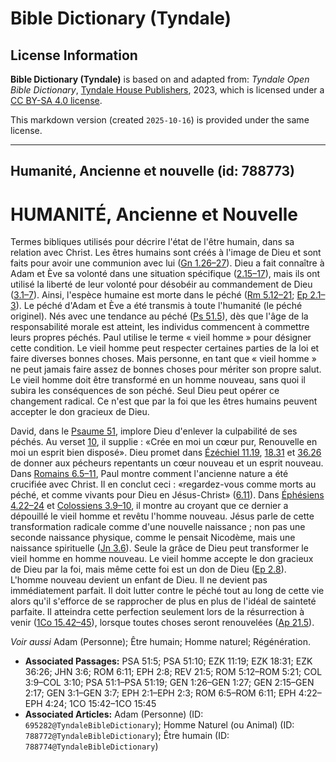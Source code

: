 # Bible Dictionary (Tyndale)

## License Information

**Bible Dictionary (Tyndale)** is based on and adapted from: _Tyndale Open Bible Dictionary_, [Tyndale House Publishers](https://tyndaleopenresources.com/), 2023, which is licensed under a [CC BY-SA 4.0 license](https://creativecommons.org/licenses/by-sa/4.0/legalcode.en).

This markdown version (created `2025-10-16`) is provided under the same license.



--------------------------------

## Humanité, Ancienne et nouvelle (id: 788773)

HUMANITÉ, Ancienne et Nouvelle
==============================

Termes bibliques utilisés pour décrire l'état de l'être humain, dans sa relation avec Christ. Les êtres humains sont créés à l'image de Dieu et sont faits pour avoir une communion avec lui ([Gn 1\.26–27](https://ref.ly/Gen1:26-Gen1:27)). Dieu a fait connaître à Adam et Ève sa volonté dans une situation spécifique ([2\.15–17](https://ref.ly/Gen2:15-Gen2:17)), mais ils ont utilisé la liberté de leur volonté pour désobéir au commandement de Dieu ([3\.1–7](https://ref.ly/Gen3:1-Gen3:7)). Ainsi, l'espèce humaine est morte dans le péché ([Rm 5\.12–21](https://ref.ly/Rom5:12-Rom5:21); [Ep 2\.1–3](https://ref.ly/Eph2:1-Eph2:3)). Le péché d'Adam et Ève a été transmis à toute l'humanité (le péché originel). Nés avec une tendance au péché ([Ps 51\.5](https://ref.ly/Ps51:5)), dès que l'âge de la responsabilité morale est atteint, les individus commencent à commettre leurs propres péchés. Paul utilise le terme « vieil homme » pour désigner cette condition. Le vieil homme peut respecter certaines parties de la loi et faire diverses bonnes choses. Mais personne, en tant que « vieil homme » ne peut jamais faire assez de bonnes choses pour mériter son propre salut. Le vieil homme doit être transformé en un homme nouveau, sans quoi il subira les conséquences de son péché. Seul Dieu peut opérer ce changement radical. Ce n'est que par la foi que les êtres humains peuvent accepter le don gracieux de Dieu.

David, dans le [Psaume 51](https://ref.ly/Ps51:1-Ps51:19), implore Dieu d'enlever la culpabilité de ses péchés. Au verset [10](https://ref.ly/Ps51:10), il supplie : «Crée en moi un cœur pur, Renouvelle en moi un esprit bien disposé». Dieu promet dans [Ézéchiel 11\.19](https://ref.ly/Ezek11:19), [18\.31](https://ref.ly/Ezek18:31) et [36\.26](https://ref.ly/Ezek36:26) de donner aux pécheurs repentants un cœur nouveau et un esprit nouveau. Dans [Romains 6\.5–11](https://ref.ly/Rom6:5-Rom6:11), Paul montre comment l'ancienne nature a été crucifiée avec Christ. Il en conclut ceci : «regardez\-vous comme morts au péché, et comme vivants pour Dieu en Jésus\-Christ» ([6\.11](https://ref.ly/Rom6:11)). Dans [Éphésiens 4\.22–24](https://ref.ly/Eph4:22-Eph4:24) et [Colossiens 3\.9–10](https://ref.ly/Col3:9-Col3:10), il montre au croyant que ce dernier a dépouillé le vieil homme et revêtu l'homme nouveau. Jésus parle de cette transformation radicale comme d'une nouvelle naissance ; non pas une seconde naissance physique, comme le pensait Nicodème, mais une naissance spirituelle ([Jn 3\.6](https://ref.ly/John3:6)). Seule la grâce de Dieu peut transformer le vieil homme en homme nouveau. Le vieil homme accepte le don gracieux de Dieu par la foi, mais même cette foi est un don de Dieu ([Ep 2\.8](https://ref.ly/Eph2:8)). L'homme nouveau devient un enfant de Dieu. Il ne devient pas immédiatement parfait. Il doit lutter contre le péché tout au long de cette vie alors qu'il s'efforce de se rapprocher de plus en plus de l'idéal de sainteté parfaite. Il atteindra cette perfection seulement lors de la résurrection à venir ([1Co 15\.42–45](https://ref.ly/1Cor15:42-1Cor15:45)), lorsque toutes choses seront renouvelées ([Ap 21\.5](https://ref.ly/Rev21:5)).

*Voir aussi* Adam (Personne); Être humain; Homme naturel; Régénération.

* **Associated Passages:** PSA 51:5; PSA 51:10; EZK 11:19; EZK 18:31; EZK 36:26; JHN 3:6; ROM 6:11; EPH 2:8; REV 21:5; ROM 5:12–ROM 5:21; COL 3:9–COL 3:10; PSA 51:1–PSA 51:19; GEN 1:26–GEN 1:27; GEN 2:15–GEN 2:17; GEN 3:1–GEN 3:7; EPH 2:1–EPH 2:3; ROM 6:5–ROM 6:11; EPH 4:22–EPH 4:24; 1CO 15:42–1CO 15:45
* **Associated Articles:** Adam (Personne) (ID: `695282@TyndaleBibleDictionary`); Homme Naturel (ou Animal) (ID: `788772@TyndaleBibleDictionary`); Être humain (ID: `788774@TyndaleBibleDictionary`)

